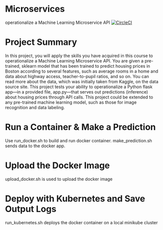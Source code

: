 # Microservices
operationalize a Machine Learning Microservice API
[![CircleCI](https://circleci.com/gh/TimmLot/Microservices.svg?style=svg)](https://circleci.com/gh/TimmLot/Microservices)

# Project Summary
In this project, you will apply the skills you have acquired in this course to operationalize a Machine Learning Microservice API. 
You are given a pre-trained, sklearn model that has been trained to predict housing prices in Boston according to several features, such as average rooms in a home and data about highway access, teacher-to-pupil ratios, and so on. You can read more about the data, which was initially taken from Kaggle, on the data source site. This project tests your ability to operationalize a Python flask app—in a provided file, app.py—that serves out predictions (inference) about housing prices through API calls. This project could be extended to any pre-trained machine learning model, such as those for image recognition and data labeling.

# Run a Container & Make a Prediction
Use run_docker.sh to build and run docker container.
make_prediction.sh sends data to the docker app.

# Upload the Docker Image
upload_docker.sh is used to upload the docker image

# Deploy with Kubernetes and Save Output Logs
run_kubernetes.sh deploys the docker container on a local minikube cluster



